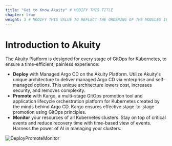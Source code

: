 ```yaml
---
title: "Get to Know Akuity" # MODIFY THIS TITLE
chapter: true
weight: 3 # MODIFY THIS VALUE TO REFLECT THE ORDERING OF THE MODULES IF APPLICABLE
---
```


# Introduction to Akuity
The Akuity Platform is designed for every stage of GitOps for Kubernetes, to ensure a time-efficient, painless experience: 
- **Deploy** with Managed Argo CD on the Akuity Platform. Utilize Akuity's unique architecture to deliver managed Argo CD via enterprise and self-managed options. This unique architecture lowers cost, increases security, and removes complexity.
- **Promote** with Kargo, a multi-stage GitOps promotion tool and application lifecycle orchestration platform for Kubernetes created by the minds behind Argo CD. Kargo ensures effective stage-to-stage promotion using GitOps principles. 
- **Monitor** your resources of all Kubernetes clusters. Stay on top of critical events and reduce recovery time with time-based view of events. Harness the power of AI in managing your clusters.

![DeployPromoteMonitor](/aws-modernization-workshop-base-main/static/images/company.png)